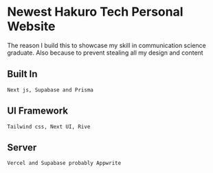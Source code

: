 # Newest Hakuro Tech Personal Website

The reason I build this to showcase my skill in communication science graduate. Also because 
to prevent stealing all my design and content

## Built In

```
Next js, Supabase and Prisma

```

## UI Framework

```
Tailwind css, Next UI, Rive

```

## Server

```
Vercel and Supabase probably Appwrite

```
